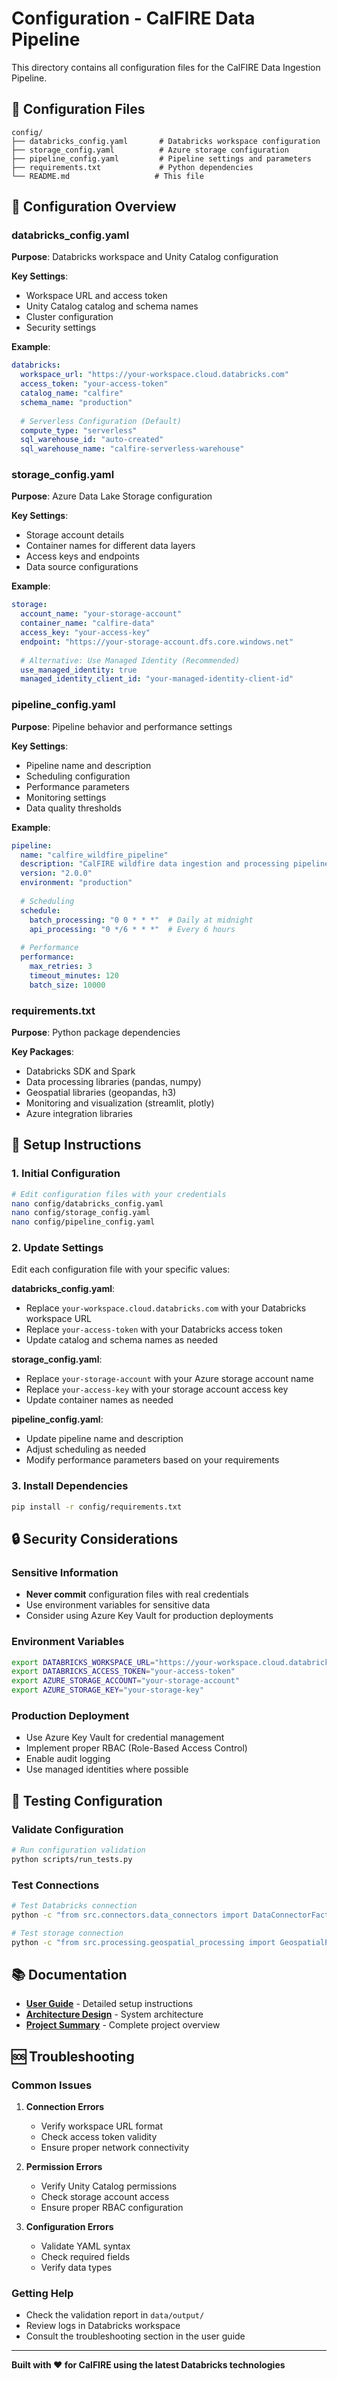 # Configuration - CalFIRE Data Pipeline

This directory contains all configuration files for the CalFIRE Data Ingestion Pipeline.

## 📁 Configuration Files

```
config/
├── databricks_config.yaml       # Databricks workspace configuration
├── storage_config.yaml          # Azure storage configuration
├── pipeline_config.yaml         # Pipeline settings and parameters
├── requirements.txt             # Python dependencies
└── README.md                   # This file
```

## 🔧 Configuration Overview

### databricks_config.yaml
**Purpose**: Databricks workspace and Unity Catalog configuration

**Key Settings**:
- Workspace URL and access token
- Unity Catalog catalog and schema names
- Cluster configuration
- Security settings

**Example**:
```yaml
databricks:
  workspace_url: "https://your-workspace.cloud.databricks.com"
  access_token: "your-access-token"
  catalog_name: "calfire"
  schema_name: "production"
  
  # Serverless Configuration (Default)
  compute_type: "serverless"
  sql_warehouse_id: "auto-created"
  sql_warehouse_name: "calfire-serverless-warehouse"
```

### storage_config.yaml
**Purpose**: Azure Data Lake Storage configuration

**Key Settings**:
- Storage account details
- Container names for different data layers
- Access keys and endpoints
- Data source configurations

**Example**:
```yaml
storage:
  account_name: "your-storage-account"
  container_name: "calfire-data"
  access_key: "your-access-key"
  endpoint: "https://your-storage-account.dfs.core.windows.net"
  
  # Alternative: Use Managed Identity (Recommended)
  use_managed_identity: true
  managed_identity_client_id: "your-managed-identity-client-id"
```

### pipeline_config.yaml
**Purpose**: Pipeline behavior and performance settings

**Key Settings**:
- Pipeline name and description
- Scheduling configuration
- Performance parameters
- Monitoring settings
- Data quality thresholds

**Example**:
```yaml
pipeline:
  name: "calfire_wildfire_pipeline"
  description: "CalFIRE wildfire data ingestion and processing pipeline"
  version: "2.0.0"
  environment: "production"
  
  # Scheduling
  schedule:
    batch_processing: "0 0 * * *"  # Daily at midnight
    api_processing: "0 */6 * * *"  # Every 6 hours
    
  # Performance
  performance:
    max_retries: 3
    timeout_minutes: 120
    batch_size: 10000
```

### requirements.txt
**Purpose**: Python package dependencies

**Key Packages**:
- Databricks SDK and Spark
- Data processing libraries (pandas, numpy)
- Geospatial libraries (geopandas, h3)
- Monitoring and visualization (streamlit, plotly)
- Azure integration libraries

## 🚀 Setup Instructions

### 1. Initial Configuration
```bash
# Edit configuration files with your credentials
nano config/databricks_config.yaml
nano config/storage_config.yaml
nano config/pipeline_config.yaml
```

### 2. Update Settings
Edit each configuration file with your specific values:

**databricks_config.yaml**:
- Replace `your-workspace.cloud.databricks.com` with your Databricks workspace URL
- Replace `your-access-token` with your Databricks access token
- Update catalog and schema names as needed

**storage_config.yaml**:
- Replace `your-storage-account` with your Azure storage account name
- Replace `your-access-key` with your storage account access key
- Update container names as needed

**pipeline_config.yaml**:
- Update pipeline name and description
- Adjust scheduling as needed
- Modify performance parameters based on your requirements

### 3. Install Dependencies
```bash
pip install -r config/requirements.txt
```

## 🔒 Security Considerations

### Sensitive Information
- **Never commit** configuration files with real credentials
- Use environment variables for sensitive data
- Consider using Azure Key Vault for production deployments

### Environment Variables
```bash
export DATABRICKS_WORKSPACE_URL="https://your-workspace.cloud.databricks.com"
export DATABRICKS_ACCESS_TOKEN="your-access-token"
export AZURE_STORAGE_ACCOUNT="your-storage-account"
export AZURE_STORAGE_KEY="your-storage-key"
```

### Production Deployment
- Use Azure Key Vault for credential management
- Implement proper RBAC (Role-Based Access Control)
- Enable audit logging
- Use managed identities where possible

## 🧪 Testing Configuration

### Validate Configuration
```bash
# Run configuration validation
python scripts/run_tests.py
```

### Test Connections
```bash
# Test Databricks connection
python -c "from src.connectors.data_connectors import DataConnectorFactory; print('Connection test passed')"

# Test storage connection
python -c "from src.processing.geospatial_processing import GeospatialProcessor; print('Storage test passed')"
```

## 📚 Documentation

- **[User Guide](../docs/user_guides/README.md)** - Detailed setup instructions
- **[Architecture Design](../docs/architecture/architecture_design.md)** - System architecture
- **[Project Summary](../docs/PROJECT_SUMMARY.md)** - Complete project overview

## 🆘 Troubleshooting

### Common Issues

1. **Connection Errors**
   - Verify workspace URL format
   - Check access token validity
   - Ensure proper network connectivity

2. **Permission Errors**
   - Verify Unity Catalog permissions
   - Check storage account access
   - Ensure proper RBAC configuration

3. **Configuration Errors**
   - Validate YAML syntax
   - Check required fields
   - Verify data types

### Getting Help
- Check the validation report in `data/output/`
- Review logs in Databricks workspace
- Consult the troubleshooting section in the user guide

---

**Built with ❤️ for CalFIRE using the latest Databricks technologies**
